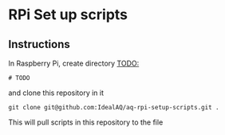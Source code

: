# RPi Set up scripts

## Instructions
In Raspberry Pi, create directory <TODO:> 

```shell
# TODO
```

and clone this repository in it
```shell
git clone git@github.com:IdealAQ/aq-rpi-setup-scripts.git .
```

This will pull scripts in this repository to the file